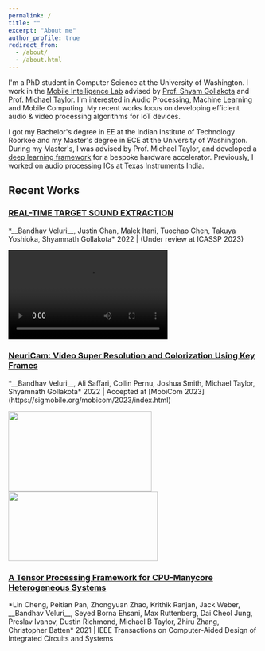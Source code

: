 ```yaml
---
permalink: /
title: ""
excerpt: "About me"
author_profile: true
redirect_from: 
  - /about/
  - /about.html
---
```

I'm a PhD student in Computer Science at the University of Washington. I work in the [Mobile Intelligence Lab](http://netlab.cs.washington.edu) advised by [Prof. Shyam Gollakota](https://homes.cs.washington.edu/~gshyam/) and [Prof. Michael Taylor](http://michaeltaylor.org/). I'm interested in Audio Processing, Machine Learning and Mobile Computing. My recent works focus on developing efficient audio & video processing algorithms for IoT devices.

I got my Bachelor's degree in EE at the Indian Institute of Technology Roorkee and my Master's degree in ECE at the University of Washington. During my Master's, I was advised by Prof. Michael Taylor, and developed a [deep learning framework](https://github.com/cornell-brg/hb-pytorch) for a bespoke hardware accelerator. Previously, I worked on audio processing ICs at Texas Instruments India.

## Recent Works
<h3> <a href="https://arxiv.org/abs/2211.02250" target="_blank"> REAL-TIME TARGET SOUND EXTRACTION </a> </h3>
*__Bandhav Veluri__, Justin Chan, Malek Itani, Tuochao Chen, Takuya Yoshioka, Shyamnath Gollakota*  
2022 | (Under review at ICASSP 2023)

<video controls src="https://targetsound.cs.washington.edu/files/Gradio-Demo.mp4" width=320 height=180></video>

<h3> <a href="https://arxiv.org/abs/2207.12496" target="_blank"> NeuriCam: Video Super Resolution and Colorization Using Key Frames </a> </h3>
*__Bandhav Veluri__, Ali Saffari, Collin Pernu, Joshua Smith, Michael Taylor, Shyamnath Gollakota*  
2022 | Accepted at [MobiCom 2023](https://sigmobile.org/mobicom/2023/index.html)

<a href="https://github.com/vb000/NeuriCam/raw/main/model/demo.gif"><img src="https://github.com/vb000/NeuriCam/raw/main/model/demo.gif" width=288 height=162 /></a> <a href="https://github.com/vb000/NeuriCam/raw/main/model/system.png"><img src="https://github.com/vb000/NeuriCam/raw/main/model/system.png" width=300 height=140 /></a>

<h3> <a href="https://ieeexplore.ieee.org/abstract/document/9509755" target="_blank"> A Tensor Processing Framework for CPU-Manycore Heterogeneous Systems </a> </h3>
*Lin Cheng, Peitian Pan, Zhongyuan Zhao, Krithik Ranjan, Jack Weber, __Bandhav Veluri__, Seyed Borna Ehsani, Max Ruttenberg, Dai Cheol Jung, Preslav Ivanov, Dustin Richmond, Michael B Taylor, Zhiru Zhang, Christopher Batten*  
2021 | IEEE Transactions on Computer-Aided Design of Integrated Circuits and Systems
